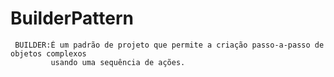 # BuilderPattern

     BUILDER:É um padrão de projeto que permite a criação passo-a-passo de objetos complexos
             usando uma sequência de ações.
